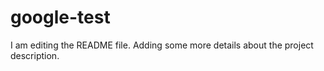 # google-test
I am editing the README file. Adding some more details about the project description.
